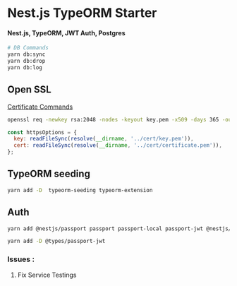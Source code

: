 # Nest.js TypeORM Starter

#### Nest.js, TypeORM, JWT Auth, Postgres

```bash
# DB Commands
yarn db:sync
yarn db:drop
yarn db:log
```

## Open SSL

[Certificate Commands](https://github.com/officialcomputerbaba/amazing-nestjs/blob/main/Fundamentals/lecture-38/cert/README.md)

```bash
openssl req -newkey rsa:2048 -nodes -keyout key.pem -x509 -days 365 -out certificate.pem
```

```javascript
const httpsOptions = {
  key: readFileSync(resolve(__dirname, '../cert/key.pem')),
  cert: readFileSync(resolve(__dirname, '../cert/certificate.pem')),
};
```

## TypeORM seeding

```bash
yarn add -D  typeorm-seeding typeorm-extension
```

## Auth

```bash
yarn add @nestjs/passport passport passport-local passport-jwt @nestjs/jwt bcrypt

yarn add -D @types/passport-jwt
```

### Issues :

1. Fix Service Testings

```

```
